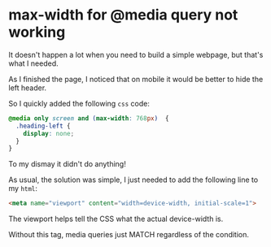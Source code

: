 # max-width for @media query not working

It doesn't happen a lot when you need to build a simple webpage, but that's what I needed.

As I finished the page, I noticed that on mobile it would be better to hide the left header.

So I quickly added the following `css` code:

```css
@media only screen and (max-width: 768px)  {
  .heading-left {
    display: none;
  }
}
```
To my dismay it didn't do anything!

As usual, the solution was simple, I just needed to add the following line to my `html`:

```html
<meta name="viewport" content="width=device-width, initial-scale=1">
```

The viewport helps tell the CSS what the actual device-width is.

Without this tag, media queries just MATCH regardless of the condition. 
